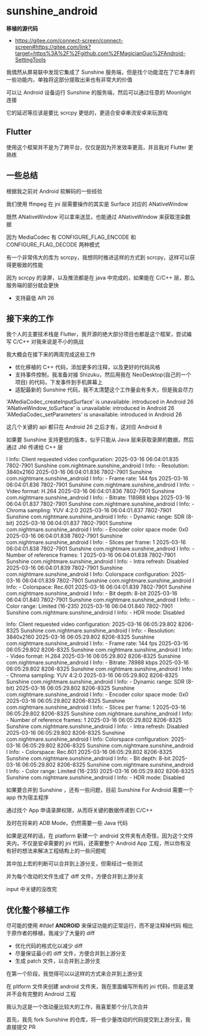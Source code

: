 # sunshine_android

**移植的源代码**

- https://gitee.com/connect-screen/connect-screen#https://gitee.com/link?target=https%3A%2F%2Fgithub.com%2FMagicianGuo%2FAndroid-SettingTools

我偶然从屏易联中发现它集成了 Sunshine 服务端，但是找个功能混在了它本身的一些功能内，单独将这部分提取出来也有非常大的价值

可以让 Android 设备运行 Sunshine 的服务端，然后可以通过任意的 Moonlight 连接

它的延迟等应该是要比 scrcpy 更低的，更适合安卓串流安卓来玩游戏

## Flutter

使用这个框架并不是为了跨平台，仅仅是因为开发效率更高，并且我对 Flutter 更熟练



## 一些总结

根据我之前对 Android 软解码的一些经验

我们使用 ffmpeg 在 jni 层需要操作的其实是 Surface 对应的 ANativeWindow

既然 ANativeWindow 可以拿来送显，也能通过 ANativeWindow 来获取渲染数据

因为 MediaCodec 有 CONFIGURE_FLAG_ENCODE 和 CONFIGURE_FLAG_DECODE 两种模式

有一个非常伟大的库为 scrcpy，我想同时推进这样的方式到 scrcpy，这样可以获得更极致的性能

因为 scrcpy 的录屏，以及推流都是在 java 中完成的，如果能在 C/C++ 层，那么服务端的部分就会更快




- 支持最低 API 26


## 接下来的工作

我个人的主要技术栈是 Flutter，我开源的绝大部分项目也都是这个框架，尝试编写 C/C++ 对我来说是不小的挑战

我大概会在接下来的两周完成这些工作

- 优化移植的 C++ 代码，添加更多的注释，以及更好的代码风格
- 支持事件控制，我准备对接 Shizuku，然后用我在 NeoDesktop(自己的一个项目) 的代码，下发事件到手机屏幕上
- 适配最新的 Sunshine 代码，我不太清楚这个工作量会有多大，但是我会尽力



'AMediaCodec_createInputSurface' is unavailable: introduced in Android 26
'ANativeWindow_toSurface' is unavailable: introduced in Android 26
'AMediaCodec_setParameters' is unavailable: introduced in Android 26

这几个关键的 api 都只在 Android 26 之后才有，这对应 Android 8

如果要 Sunshine 支持更低的版本，似乎只能从 Java 层来获取录屏的数据，然后通过 JNI 传递给 C++ 层



   I  Info: Client requested video configuration:
2025-03-16 06:04:01.835  7802-7901  Sunshine                com.nightmare.sunshine_android       I  Info:   - Resolution: 3840x2160
2025-03-16 06:04:01.836  7802-7901  Sunshine                com.nightmare.sunshine_android       I  Info:   - Frame rate: 144 fps
2025-03-16 06:04:01.836  7802-7901  Sunshine                com.nightmare.sunshine_android       I  Info:   - Video format: H.264
2025-03-16 06:04:01.836  7802-7901  Sunshine                com.nightmare.sunshine_android       I  Info:   - Bitrate: 118988 kbps
2025-03-16 06:04:01.837  7802-7901  Sunshine                com.nightmare.sunshine_android       I  Info:   - Chroma sampling: YUV 4:2:0
2025-03-16 06:04:01.837  7802-7901  Sunshine                com.nightmare.sunshine_android       I  Info:   - Dynamic range: SDR (8-bit)
2025-03-16 06:04:01.837  7802-7901  Sunshine                com.nightmare.sunshine_android       I  Info:   - Encoder color space mode: 0x0
2025-03-16 06:04:01.838  7802-7901  Sunshine                com.nightmare.sunshine_android       I  Info:   - Slices per frame: 1
2025-03-16 06:04:01.838  7802-7901  Sunshine                com.nightmare.sunshine_android       I  Info:   - Number of reference frames: 1
2025-03-16 06:04:01.838  7802-7901  Sunshine                com.nightmare.sunshine_android       I  Info:   - Intra refresh: Disabled
2025-03-16 06:04:01.839  7802-7901  Sunshine                com.nightmare.sunshine_android       I  Info: Colorspace configuration:
2025-03-16 06:04:01.839  7802-7901  Sunshine                com.nightmare.sunshine_android       I  Info:   - Colorspace: Rec.601
2025-03-16 06:04:01.839  7802-7901  Sunshine                com.nightmare.sunshine_android       I  Info:   - Bit depth: 8-bit
2025-03-16 06:04:01.840  7802-7901  Sunshine                com.nightmare.sunshine_android       I  Info:   - Color range: Limited (16-235)
2025-03-16 06:04:01.840  7802-7901  Sunshine                com.nightmare.sunshine_android       I  Info:   - HDR mode: Disabled

  Info: Client requested video configuration:
2025-03-16 06:05:29.802  8206-8325  Sunshine                com.nightmare.sunshine_android       I  Info:   - Resolution: 3840x2160
2025-03-16 06:05:29.802  8206-8325  Sunshine                com.nightmare.sunshine_android       I  Info:   - Frame rate: 144 fps
2025-03-16 06:05:29.802  8206-8325  Sunshine                com.nightmare.sunshine_android       I  Info:   - Video format: H.264
2025-03-16 06:05:29.802  8206-8325  Sunshine                com.nightmare.sunshine_android       I  Info:   - Bitrate: 78988 kbps
2025-03-16 06:05:29.802  8206-8325  Sunshine                com.nightmare.sunshine_android       I  Info:   - Chroma sampling: YUV 4:2:0
2025-03-16 06:05:29.802  8206-8325  Sunshine                com.nightmare.sunshine_android       I  Info:   - Dynamic range: SDR (8-bit)
2025-03-16 06:05:29.802  8206-8325  Sunshine                com.nightmare.sunshine_android       I  Info:   - Encoder color space mode: 0x0
2025-03-16 06:05:29.802  8206-8325  Sunshine                com.nightmare.sunshine_android       I  Info:   - Slices per frame: 1
2025-03-16 06:05:29.802  8206-8325  Sunshine                com.nightmare.sunshine_android       I  Info:   - Number of reference frames: 1
2025-03-16 06:05:29.802  8206-8325  Sunshine                com.nightmare.sunshine_android       I  Info:   - Intra refresh: Disabled
2025-03-16 06:05:29.802  8206-8325  Sunshine                com.nightmare.sunshine_android       I  Info: Colorspace configuration:
2025-03-16 06:05:29.802  8206-8325  Sunshine                com.nightmare.sunshine_android       I  Info:   - Colorspace: Rec.601
2025-03-16 06:05:29.802  8206-8325  Sunshine                com.nightmare.sunshine_android       I  Info:   - Bit depth: 8-bit
2025-03-16 06:05:29.802  8206-8325  Sunshine                com.nightmare.sunshine_android       I  Info:   - Color range: Limited (16-235)
2025-03-16 06:05:29.802  8206-8325  Sunshine                com.nightmare.sunshine_android       I  Info:   - HDR mode: Disabled

如果要合并到 Sunshine ，还有一些问题，目前 Sunshine For Android 需要一个 app 作为宿主程序

通过找个 App 申请录屏权限，从而将关键的数据传递到 C/C++

及时在将来的 ADB Mode，仍然需要一些 Java 代码

如果是这样的话，在 platform 新建一个 android 文件夹有点奇怪，因为这个文件夹内，不仅是安卓需要的 jni 代码，还需要整个 Android App 工程，所以你有没有好的想法来解决工程结构上的一些问题呢
 







其中加上宏的判断可以合并到上游分支，但需经过一些测试

并为每个改动的文件生成了 diff 文件，方便合并到上游分支


input 中关键的没改完




## 优化整个移植工作
尽可能的使用 #ifdef __ANDROID__ 来保证功能的正常运行，而不是注释掉代码
相比于原作者的移植，我减少了大量的 diff
- 优化代码的格式化以减少 diff
- 尽量保证最小的 diff 文件，方便合并到上游分支
- 生成 patch 文件，以合并到上游分支

在第一个阶段，我觉得可以以这样的方式来合并到上游分支

在 pltform 文件夹创建 android 文件夹，我在里面编写所有的 jni 代码，但是这里并不会有完整的 Android 工程


我认为这是一个改动量比较大的工作，我喜爱那个分几次合并

首先，我先 fork Sunshine 的仓库，将一些少量改动的代码提交到上游分支，我直接提交 PR